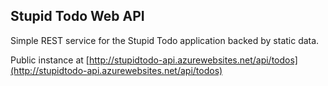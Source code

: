 ## Stupid Todo Web API
Simple REST service for the Stupid Todo application backed by static data.

Public instance at [http://stupidtodo-api.azurewebsites.net/api/todos](http://stupidtodo-api.azurewebsites.net/api/todos)
